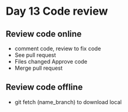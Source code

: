 # Day 13 Code review

## Review code online
- comment code, review to fix code
- See pull request
- Files changed Approve code
- Merge pull request
## Review code offline
- git fetch (name_branch) to download local
